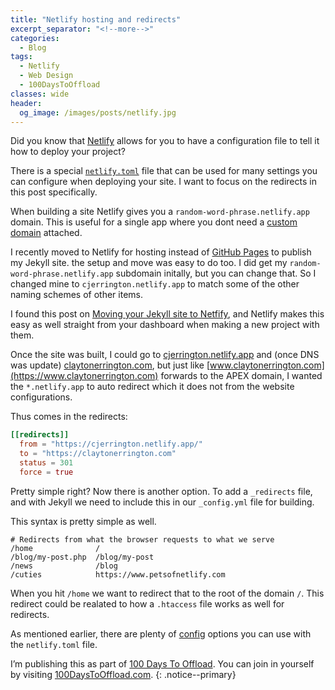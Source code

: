 ```yaml
---
title: "Netlify hosting and redirects"
excerpt_separator: "<!--more-->"
categories:
  - Blog
tags:
  - Netlify
  - Web Design
  - 100DaysToOffload
classes: wide
header:
  og_image: /images/posts/netlify.jpg
---
```


Did you know that [Netlify](https://netlify.com) allows for you to have a configuration file to tell it how to deploy your project? 

<!--more-->

There is a special [`netlify.toml`](https://docs.netlify.com/configure-builds/file-based-configuration/#sample-netlify-toml-file) file that can be used for many settings you can configure when deploying your site. I want to focus on the redirects in this post specifically. 

When building a site Netlify gives you a `random-word-phrase.netlify.app` domain. This is useful for a single app where you dont need a [custom domain](https://docs.netlify.com/domains-https/custom-domains/) attached. 

I recently moved to Netlify for hosting instead of [GitHub Pages](https://pages.github.com/) to publish my Jekyll site. the setup and move was easy to do too. I did get my `random-word-phrase.netlify.app` subdomain initally, but you can change that. So I changed mine to `cjerrington.netlify.app` to match some of the other naming schemes of other items. 

I found this post on [Moving your Jekyll site to Netfify](https://www.netlify.com/blog/2017/05/11/migrating-your-jekyll-site-to-netlify/), and Netlify makes this easy as well straight from your dashboard when making a new project with them. 

Once the site was built, I could go to [cjerrington.netlify.app](https://cjerrington.netlify.app) and (once DNS was update) [claytonerrington.com](https://claytonerrington.com), but just like [www.claytonerrington.com](https://www.claytonerrington.com) forwards to the APEX domain, I wanted the `*.netlify.app` to auto redirect which it does not from the website configurations. 

Thus comes in the redirects: 

```toml
[[redirects]]
  from = "https://cjerrington.netlify.app/"
  to = "https://claytonerrington.com"
  status = 301
  force = true
```

Pretty simple right? Now there is another option. To add a `_redirects` file, and with Jekyll we need to include this in our `_config.yml` file for building. 

This syntax is pretty simple as well. 

```text
# Redirects from what the browser requests to what we serve
/home              /
/blog/my-post.php  /blog/my-post
/news              /blog
/cuties            https://www.petsofnetlify.com
```

When you hit `/home` we want to redirect that to the root of the domain `/`. This redirect could be realated to how a `.htaccess` file works as well for redirects. 

As mentioned earlier, there are plenty of [config](https://docs.netlify.com/configure-builds/file-based-configuration/#sample-netlify-toml-file) options you can use with the `netlify.toml` file. 

I’m publishing this as part of [100 Days To Offload](/100DaysToOffload/). You can join in yourself by visiting [100DaysToOffload.com](https://100DaysToOffload.com).
{: .notice--primary}